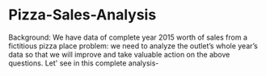 # Pizza-Sales-Analysis
Background: We have data of complete year 2015 worth of sales from a fictitious pizza place problem: we need to analyze the outlet’s whole year’s data so that we will improve and take valuable action on the above questions. Let' see in this complete analysis-
